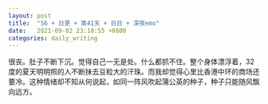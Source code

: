```yaml
---
layout: post
title:  "S6 + 日更 + 第41天 + 日日 + 深夜emo"
date:   2021-09-02 23:18:55 +0800
categories: daily_writing
---
```


很丧。肚子不断下沉。觉得自己一无是处。什么都抓不住。整个身体漂浮着，32度的夏天明明照的人不断抹去豆粒大的汗珠。而我却觉得心里比香港中环的商场还要冷。这种情绪却不知从何说起，如同一阵风吹起蒲公英的种子，种子只能随风飘向远方。

